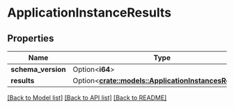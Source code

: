 # ApplicationInstanceResults

## Properties

Name | Type | Description | Notes
------------ | ------------- | ------------- | -------------
**schema_version** | Option<**i64**> |  | [optional]
**results** | Option<[**crate::models::ApplicationInstancesResults**](ApplicationInstancesResults.md)> |  | [optional]

[[Back to Model list]](../README.md#documentation-for-models) [[Back to API list]](../README.md#documentation-for-api-endpoints) [[Back to README]](../README.md)


